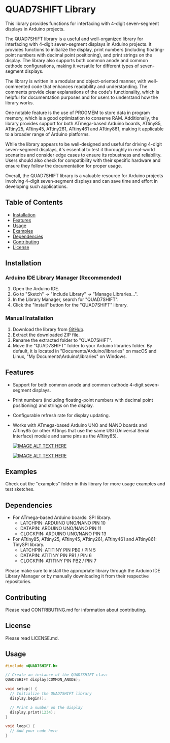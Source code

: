 # QUAD7SHIFT Library

This library provides functions for interfacing with 4-digit seven-segment displays in Arduino projects.

The QUAD7SHIFT library is a useful and well-organized library for interfacing with 4-digit seven-segment displays in Arduino projects. It provides functions to initialize the display, print numbers (including floating-point numbers with decimal point positioning), and print strings on the display. The library also supports both common anode and common cathode configurations, making it versatile for different types of seven-segment displays.

The library is written in a modular and object-oriented manner, with well-commented code that enhances readability and understanding. The comments provide clear explanations of the code's functionality, which is helpful for documentation purposes and for users to understand how the library works.

One notable feature is the use of PROGMEM to store data in program memory, which is a good optimization to conserve RAM. Additionally, the library provides support for both ATmega-based Arduino boards, ATtiny85, ATtiny25, ATtiny45, ATtiny261, ATtiny461 and ATtiny861, making it applicable to a broader range of Arduino platforms.

While the library appears to be well-designed and useful for driving 4-digit seven-segment displays, it's essential to test it thoroughly in real-world scenarios and consider edge cases to ensure its robustness and reliability. Users should also check for compatibility with their specific hardware and ensure they follow the documentation for proper usage.

Overall, the QUAD7SHIFT library is a valuable resource for Arduino projects involving 4-digit seven-segment displays and can save time and effort in developing such applications.

## Table of Contents

- [Installation](#installation)
- [Features](#features)
- [Usage](#usage)
- [Examples](#examples)
- [Dependencies](#dependencies)
- [Contributing](#contributing)
- [License](#license)

## Installation

### Arduino IDE Library Manager (Recommended)

1. Open the Arduino IDE.
2. Go to "Sketch" -> "Include Library" -> "Manage Libraries...".
3. In the Library Manager, search for "QUAD7SHIFT".
4. Click the "Install" button for the "QUAD7SHIFT" library.

### Manual Installation

1. Download the library from [GitHub](https://github.com/AlexRosito67/QUAD7SHIFT).
2. Extract the downloaded ZIP file.
3. Rename the extracted folder to "QUAD7SHIFT".
4. Move the "QUAD7SHIFT" folder to your Arduino libraries folder. By default, it is located in "Documents/Arduino/libraries" on macOS and Linux, "My Documents\Arduino\libraries" on Windows.

## Features

- Support for both common anode and common cathode 4-digit seven-segment displays.
- Print numbers (including floating-point numbers with decimal point positioning) and strings on the display.
- Configurable refresh rate for display updating.
- Works with ATmega-based Arduino UNO and NANO boards and ATtiny85 (or other ATtinys that use the same USI (Universal Serial Interface) module and same pins as the ATtiny85).

    [![IMAGE ALT TEXT HERE](https://img.youtube.com/vi/Ds3k1fd5XGU/0.jpg)](https://youtu.be/Ds3k1fd5XGU)  
  
    [![IMAGE ALT TEXT HERE](https://img.youtube.com/vi/2jVDQSVcXQ0/0.jpg)](https://youtu.be/2jVDQSVcXQ0) 
    

## Examples

Check out the "examples" folder in this library for more usage examples and test sketches.

## Dependencies

- For ATmega-based Arduino boards: SPI library. 
    - LATCHPIN: ARDUINO UNO/NANO PIN 10
    - DATAPIN:  ARDUINO UNO/NANO PIN 11 
    - CLOCKPIN: ARDUINO UNO/NANO PIN 13
- For ATtiny85, ATtiny25, ATtiny45, ATtiny261, ATtiny461 and ATtiny861: TinySPI library.
    - LATCHPIN: ATITINY PIN PB0 / PIN 5
    - DATAPIN:  ATITINY PIN PB1 / PIN 6
    - CLOCKPIN: ATITINY PIN PB2 / PIN 7

Please make sure to install the appropriate library through the Arduino IDE Library Manager or by manually downloading it from their respective repositories.

## Contributing

Please read CONTRIBUTING.md for information about contributing.

## License

Please read LICENSE.md.


## Usage

```cpp
#include <QUAD7SHIFT.h>

// Create an instance of the QUAD7SHIFT class
QUAD7SHIFT display(COMMON_ANODE);

void setup() {
  // Initialize the QUAD7SHIFT library
  display.begin();

  // Print a number on the display
  display.print(1234);
}

void loop() {
  // Add your code here
}


